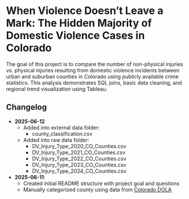 # When Violence Doesn’t Leave a Mark: The Hidden Majority of Domestic Violence Cases in Colorado

The goal of this project is to compare the number of non-physical injuries vs. physical injuries resulting from domestic violence incidents between urban and suburban counties in Colorado using publicly available crime statistics. This analysis demonstrates SQL joins, basic data cleaning, and regional trend visualization using Tableau.

## Changelog
- **2025-06-12**
  - Added into external data folder:
    - county_classification.csv
  - Added into raw data folder:
    - DV_Injury_Type_2020_CO_Counties.csv
    - DV_Injury_Type_2021_CO_Counties.csv
    - DV_Injury_Type_2022_CO_Counties.csv
    - DV_Injury_Type_2023_CO_Counties.csv
    - DV_Injury_Type_2024_CO_Counties.csv
- **2025-06-11**:
  - Created initial README structure with project goal and questions
  - Manually categorized county using data from [Colorado DOLA](https://cdola.colorado.gov/colorado-community-classification)
